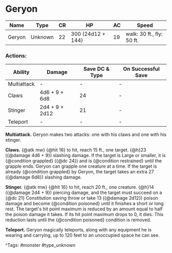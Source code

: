 # Geryon

| Name | Type | CR | HP | AC | Speed |
|------|------|----|----|----|-------|
| Geryon | Unknown | 22 | 300 (24d12 + 144) | 19 | walk: 30 ft., fly: 50 ft. |

### Actions:

| Ability | Damage | Save DC & Type | On Successful Save |
|---------|--------|----------------|--------------------|
| Multiattack | - | - | - |
| Claws | 4d6 + 9 + 6d8 | 24 | - |
| Stinger | 2d4 + 9 + 2d12 | 21 | - |
| Teleport | - | - | - |


**Multiattack.** Geryon makes two attacks: one with his claws and one with his stinger.

**Claws.** {@atk mw} {@hit 16} to hit, reach 15 ft., one target. {@h}23 ({@damage 4d6 + 9}) slashing damage. If the target is Large or smaller, it is {@condition grappled} ({@dc 24}) and is {@condition restrained} until the grapple ends. Geryon can grapple one creature at a time. If the target is already {@condition grappled} by Geryon, the target takes an extra 27 ({@damage 6d8}) slashing damage.

**Stinger.** {@atk mw} {@hit 16} to hit, reach 20 ft., one creature. {@h}14 ({@damage 2d4 + 9}) piercing damage, and the target must succeed on a {@dc 21} Constitution saving throw or take 13 ({@damage 2d12}) poison damage and become {@condition poisoned} until it finishes a short or long rest. The target's hit point maximum is reduced by an amount equal to half the poison damage it takes. If its hit point maximum drops to 0, it dies. This reduction lasts until the {@condition poisoned} condition is removed.

**Teleport.** Geryon magically teleports, along with any equipment he is wearing and carrying, up to 120 feet to an unoccupied space he can see.

^Tags: #monster #type_unknown